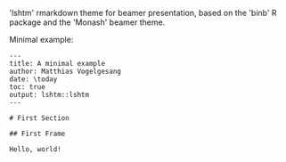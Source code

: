 
'lshtm' rmarkdown theme for beamer presentation, based on the 'binb' R package and the 'Monash' beamer theme.

Minimal example:

````{md}
---
title: A minimal example
author: Matthias Vogelgesang
date: \today
toc: true
output: lshtm::lshtm
---

# First Section

## First Frame

Hello, world!
````
